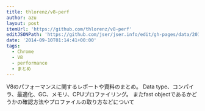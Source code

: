 ```yaml
---
title: thlorenz/v8-perf
author: azu
layout: post
itemUrl: 'https://github.com/thlorenz/v8-perf'
editJSONPath: 'https://github.com/jser/jser.info/edit/gh-pages/data/2014/09/index.json'
date: '2014-09-10T01:14:41+00:00'
tags:
  - Chrome
  - V8
  - performance
  - まとめ
---
```

V8のパフォーマンスに関するレポートや資料のまとめ。
Data type、コンパイラ、最適化、GC、メモリ、CPUプロファイリング。
またfast objectであるかどうかの確認方法やプロファイルの取り方などについて
